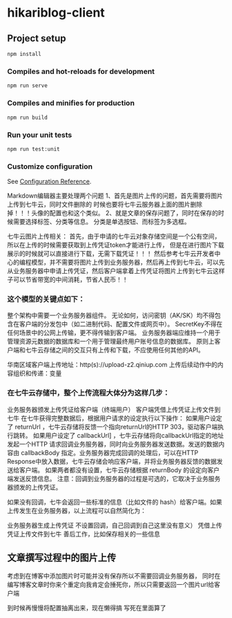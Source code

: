 # hikariblog-client

## Project setup
```
npm install
```

### Compiles and hot-reloads for development
```
npm run serve
```

### Compiles and minifies for production
```
npm run build
```

### Run your unit tests
```
npm run test:unit
```

### Customize configuration
See [Configuration Reference](https://cli.vuejs.org/config/).



Markdown编辑器主要处理两个问题
1、首先是图片上传的问题，首先需要将图片上传到七牛云，同时文件删除的
时候也要将七牛云服务器上面的图片删除掉！！！头像的配置也和这个类似。
2、就是文章的保存问题了，同时在保存的时候需要选择标签、分类等信息。
分类是单选按钮、而标签为多选框。

七牛云图片上传相关：
  首先，由于申请的七牛云对象存储空间是一个公有空间，所以在上传的时候需要获取到上传凭证token才能进行上传，
但是在进行图片下载展示的时候就可以直接进行下载，无需下载凭证！！！
  然后参考七牛云开发者中心的编程模型，并不需要将图片上传到业务服务器，然后再上传到七牛云，可以先从业务服务器中申请上传凭证，然后客户端拿着上传凭证将图片上传到七牛云这样子可以节省带宽的中间消耗，节省人民币！！

### 这个模型的关键点如下：
整个架构中需要一个业务服务器组件。
无论如何，访问密钥（AK/SK）均不得包含在客户端的分发包中（如二进制代码、配置文件或网页中）。
SecretKey不得在任何场景中的公网上传输，更不得传输到客户端。
业务服务器端应维持一个用于管理资源元数据的数据库和一个用于管理最终用户账号信息的数据库。
原则上客户端和七牛云存储之间的交互只有上传和下载，不应使用任何其他的API。

华南区域客户端上传地址：http(s)://upload-z2.qiniup.com
上传后续动作中的内容组织和传递：变量


### 在七牛云存储中，整个上传流程大体分为这样几步：

业务服务器颁发上传凭证给客户端（终端用户）
客户端凭借上传凭证上传文件到七牛
在七牛获得完整数据后，根据用户请求的设定执行以下操作：
如果用户设定了 returnUrl ，七牛云存储将反馈一个指向returnUrl的HTTP 303，驱动客户端执行跳转。
如果用户设定了 callbackUrl] ，七牛云存储将向callbackUrl指定的地址发起一个HTTP 请求回调业务服务器，同时向业务服务器发送数据。发送的数据内容由 callbackBody 指定。业务服务器完成回调的处理后，可以在HTTP Response中放入数据，七牛云存储会响应客户端，并将业务服务器反馈的数据发送给客户端。
如果两者都没有设置，七牛云存储根据 returnBody 的设定向客户端发送反馈信息。
注意：回调到业务服务器的过程是可选的，它取决于业务服务器颁发的上传凭证。

如果没有回调，七牛会返回一些标准的信息（比如文件的 hash）给客户端。如果上传发生在业务服务器，以上流程可以自然简化为：

业务服务器生成上传凭证 不设置回调，自己回调到自己这里没有意义）
凭借上传凭证上传文件到七牛
善后工作，比如保存相关的一些信息

## 文章撰写过程中的图片上传
考虑到在博客中添加图片时可能并没有保存所以不需要回调业务服务器，
同时在编写博客文章时你来个重定向我肯定会捶死你，所以只需要返回一个图片url给客户端

到时候再慢慢将配置抽离出来，现在懒得搞
写死在里面算了
